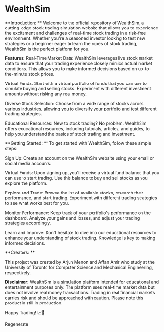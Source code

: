 # WealthSim

**Introduction: ** 
Welcome to the official repository of WealthSim, a cutting-edge stock trading simulation website that allows you to experience the excitement and challenges of real-time stock trading in a risk-free environment. Whether you're a seasoned investor looking to test new strategies or a beginner eager to learn the ropes of stock trading, WealthSim is the perfect platform for you.

**Features:**
Real-Time Market Data: WealthSim leverages live stock market data to ensure that your trading experience closely mimics actual market conditions. This allows you to make informed decisions based on up-to-the-minute stock prices.

Virtual Funds: Start with a virtual portfolio of funds that you can use to simulate buying and selling stocks. Experiment with different investment amounts without risking any real money.

Diverse Stock Selection: Choose from a wide range of stocks across various industries, allowing you to diversify your portfolio and test different trading strategies.

Educational Resources: New to stock trading? No problem. WealthSim offers educational resources, including tutorials, articles, and guides, to help you understand the basics of stock trading and investment.

**Getting Started: **
To get started with WealthSim, follow these simple steps:

Sign Up: Create an account on the WealthSim website using your email or social media accounts.

Virtual Funds: Upon signing up, you'll receive a virtual fund balance that you can use to start trading. Use this balance to buy and sell stocks as you explore the platform.

Explore and Trade: Browse the list of available stocks, research their performance, and start trading. Experiment with different trading strategies to see what works best for you.

Monitor Performance: Keep track of your portfolio's performance on the dashboard. Analyze your gains and losses, and adjust your trading strategies accordingly.

Learn and Improve: Don't hesitate to dive into our educational resources to enhance your understanding of stock trading. Knowledge is key to making informed decisions.

**Creators: **

This project was created by Arjun Menon and Affan Amir who study at the University of Toronto for Computer Science and Mechanical Engineering, respectively.

**Disclaimer:** WealthSim is a simulation platform intended for educational and entertainment purposes only. The platform uses real-time market data but does not involve real money transactions. Trading in real financial markets carries risk and should be approached with caution. Please note this product is still in production.

Happy Trading! 📈🚀






Regenerate
